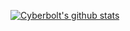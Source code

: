 [![Cyberbolt's github stats](https://github-readme-stats.vercel.app/api?username=Cyberbolt)](https://github.com/cyberbolt/github-readme-stats)
